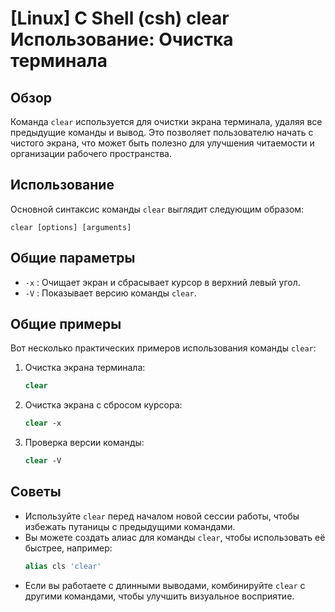 # [Linux] C Shell (csh) clear Использование: Очистка терминала

## Обзор
Команда `clear` используется для очистки экрана терминала, удаляя все предыдущие команды и вывод. Это позволяет пользователю начать с чистого экрана, что может быть полезно для улучшения читаемости и организации рабочего пространства.

## Использование
Основной синтаксис команды `clear` выглядит следующим образом:

```
clear [options] [arguments]
```

## Общие параметры
- `-x` : Очищает экран и сбрасывает курсор в верхний левый угол.
- `-V` : Показывает версию команды `clear`.

## Общие примеры
Вот несколько практических примеров использования команды `clear`:

1. Очистка экрана терминала:
   ```csh
   clear
   ```

2. Очистка экрана с сбросом курсора:
   ```csh
   clear -x
   ```

3. Проверка версии команды:
   ```csh
   clear -V
   ```

## Советы
- Используйте `clear` перед началом новой сессии работы, чтобы избежать путаницы с предыдущими командами.
- Вы можете создать алиас для команды `clear`, чтобы использовать её быстрее, например:
  ```csh
  alias cls 'clear'
  ```
- Если вы работаете с длинными выводами, комбинируйте `clear` с другими командами, чтобы улучшить визуальное восприятие.